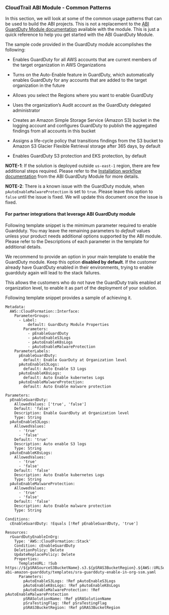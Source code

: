 ### CloudTrail ABI Module - Common Patterns

In this section, we will look at some of the common usage patterns that can be used to build the ABI projects. This is not a replacement to the [ABI GuardDuty Module documentation](https://github.com/aws-ia/cfn-abi-amazon-guardduty#readme) available with the module. This is just a quick reference to help you get started with the ABI GuardDuty Module.

The sample code provided in the GuardDuty module accomplishes the following:

   * Enables GuardDuty for all AWS accounts that are current members of the target organization in AWS Organizations

   * Turns on the Auto-Enable feature in GuardDuty, which automatically enables GuardDuty for any accounts that are added to the target organization in the future

   * Allows you select the Regions where you want to enable GuardDuty

   * Uses the organization’s Audit account as the GuardDuty delegated administrator

   * Creates an Amazon Simple Storage Service (Amazon S3) bucket in the logging account and configures GuardDuty to publish the aggregated findings from all accounts in this bucket

   * Assigns a life-cycle policy that transitions findings from the S3 bucket to Amazon S3 Glacier Flexible Retrieval storage after 365 days, by default

   * Enables GuardDuty S3 protection and EKS protection, by default

**NOTE-1**: If the solution is deployed outside `us-east-1` region, there are few additional steps required. Please refer to the [Installation workflow documentation](https://github.com/aws-ia/cfn-abi-amazon-guardduty#installation-workflow) from the ABI GuardDuty Module for more details.

**NOTE-2**: There is a known issue with the GuardDuty module, when `pAutoEnableMalwareProtection` is set to `true`. Please leave this option to `false` until the issue is fixed. We will update this document once the issue is fixed.

#### For partner integrations that leverage ABI GuardDuty module

Following template snippet is the mimimum parameter required to enable Guardduty. You may leave the remaining parameters to *default* values unless your product needs additional options supported by the ABI module. Please refer to the Descriptions of each parameter in the template for additional details.

We recommend to provide an option in your main template to enable the GuardDuty module. Keep this option **disabled by default**. If the customer already have GuardDuty enabled in their environments, trying to enable guardduty again will lead to the stack failures. 

This allows the customers who do not have the GuardDuty trails enabled at organization level, to enable it as part of the deployment of your solution.

Following template snippet provides a sample of achieving it.

```
Metadata:
  AWS::CloudFormation::Interface:
    ParameterGroups:
      - Label:
          default: GuardDuty Module Properties
        Parameters:
          - pEnableGuardDuty
          - pAutoEnableS3Logs
          - pAutoEnableK8sLogs
          - pAutoEnableMalwareProtection
    ParameterLabels:
      pEnableGuardDuty:
        default: Enable GuarDuty at Organization level
      pAutoEnableS3Logs:
        default: Auto Enable S3 Logs
      pAutoEnableK8sLogs:
        default: Auto Enable kubernetes Logs
      pAutoEnableMalwareProtection:
        default: Auto Enable malware protection

Parameters:
  pEnableGuardDuty:
    AllowedValues: ['true', 'false']
    Default: 'false'
    Description: Enable GuardDuty at Organization level
    Type: String
  pAutoEnableS3Logs:
    AllowedValues:
      - 'true'
      - 'false'
    Default: 'true'
    Description: Auto enable S3 logs
    Type: String
  pAutoEnableK8sLogs:
    AllowedValues:
      - 'true'
      - 'false'
    Default: 'false'
    Description: Auto Enable kubernetes Logs
    Type: String
  pAutoEnableMalwareProtection:
    AllowedValues:
      - 'true'
      - 'false'
    Default: 'false'
    Description: Auto Enable malware protection
    Type: String

Conditions:
  cEnableGuardDuty: !Equals [!Ref pEnableGuardDuty, 'true']

Resources:
  rGuardDutyEnableInOrg:
    Type: 'AWS::CloudFormation::Stack'
    Condition: cEnableGuardDuty
    DeletionPolicy: Delete
    UpdateReplacePolicy: Delete
    Properties:
      TemplateURL: !Sub https://${pSRASourceS3BucketName}.s3.${pSRAS3BucketRegion}.${AWS::URLSuffix}/${pSRAStagingS3KeyPrefix}/submodules/cfn-abi-amazon-guardduty/templates/sra-guardduty-enable-in-org-ssm.yaml
      Parameters:
        pAutoEnableS3Logs: !Ref pAutoEnableS3Logs
        pAutoEnableK8sLogs: !Ref pAutoEnableK8sLogs
        pAutoEnableMalwareProtection: !Ref pAutoEnableMalwareProtection
        pSRASolutionName: !Ref pSRASolutionName
        pSraTestingFlag: !Ref pSraTestingFlag
        pSRAS3BucketRegion: !Ref pSRAS3BucketRegion
```